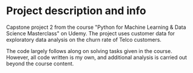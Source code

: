 # Project description and info
Capstone project 2 from the course "Python for Machine Learning &amp; Data Science Masterclass" on Udemy. The project uses customer data for exploratory data analysis on the churn rate of Telco customers.

The code largely follows along on solving tasks given in the course. However, all code written is my own, and additional analysis is carried out beyond the course content. 
